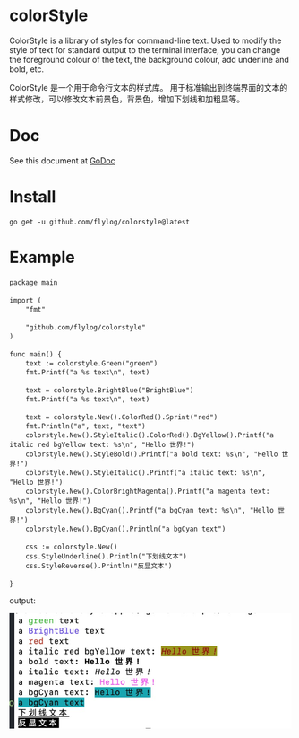 # colorStyle
ColorStyle is a library of styles for command-line text.
Used to modify the style of text for standard output to the terminal interface, you can change the foreground colour of the text, the background colour, add underline and bold, etc.

ColorStyle 是一个用于命令行文本的样式库。
用于标准输出到终端界面的文本的样式修改，可以修改文本前景色，背景色，增加下划线和加粗显等。

# Doc

See this document at [GoDoc](https://pkg.go.dev/github.com/flylog/colorStyle)

# Install
    
    go get -u github.com/flylog/colorstyle@latest


# Example

```
package main

import (
	"fmt"

	"github.com/flylog/colorstyle"
)

func main() {
	text := colorstyle.Green("green")
	fmt.Printf("a %s text\n", text)

	text = colorstyle.BrightBlue("BrightBlue")
	fmt.Printf("a %s text\n", text)

	text = colorstyle.New().ColorRed().Sprint("red")
	fmt.Println("a", text, "text")
	colorstyle.New().StyleItalic().ColorRed().BgYellow().Printf("a italic red bgYellow text: %s\n", "Hello 世界!")
	colorstyle.New().StyleBold().Printf("a bold text: %s\n", "Hello 世界!")
	colorstyle.New().StyleItalic().Printf("a italic text: %s\n", "Hello 世界!")
	colorstyle.New().ColorBrightMagenta().Printf("a magenta text: %s\n", "Hello 世界!")
	colorstyle.New().BgCyan().Printf("a bgCyan text: %s\n", "Hello 世界!")
	colorstyle.New().BgCyan().Println("a bgCyan text")

	css := colorstyle.New()
	css.StyleUnderline().Println("下划线文本")
	css.StyleReverse().Println("反显文本")

}

```
output:

![](example/output.jpg)
